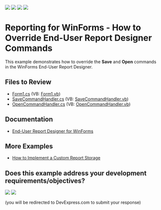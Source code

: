 <!-- default badges list -->
![](https://img.shields.io/endpoint?url=https://codecentral.devexpress.com/api/v1/VersionRange/128604989/24.2.1%2B)
[![](https://img.shields.io/badge/Open_in_DevExpress_Support_Center-FF7200?style=flat-square&logo=DevExpress&logoColor=white)](https://supportcenter.devexpress.com/ticket/details/E4354)
[![](https://img.shields.io/badge/📖_How_to_use_DevExpress_Examples-e9f6fc?style=flat-square)](https://docs.devexpress.com/GeneralInformation/403183)
[![](https://img.shields.io/badge/💬_Leave_Feedback-feecdd?style=flat-square)](#does-this-example-address-your-development-requirementsobjectives)
<!-- default badges end -->
# Reporting for WinForms - How to Override End-User Report Designer Commands

This example demonstrates how to override the **Save** and **Open** commands in the WinForms End-User Report Designer.

## Files to Review

* [Form1.cs](./CS/CustomSavingEUD/Form1.cs) (VB: [Form1.vb](./VB/CustomSavingEUD/Form1.vb))
* [SaveCommandHandler.cs](./CS/CustomSavingEUD/SaveCommandHandler.cs) (VB: [SaveCommandHandler.vb](./VB/CustomSavingEUD/SaveCommandHandler.vb))
* [OpenCommandHandler.cs](./CS/CustomSavingEUD/OpenCommandHandler.cs) (VB: [OpenCommandHandler.vb](./VB/CustomSavingEUD/OpenCommandHandler.vb))

## Documentation

* [End-User Report Designer for WinForms](https://docs.devexpress.com/XtraReports/10715/winforms-reporting/end-user-report-designer-for-winforms)

## More Examples

* [How to Implement a Custom Report Storage](https://github.com/DevExpress-Examples/reporting-winforms-custom-report-storage)
<!-- feedback -->
## Does this example address your development requirements/objectives?

[<img src="https://www.devexpress.com/support/examples/i/yes-button.svg"/>](https://www.devexpress.com/support/examples/survey.xml?utm_source=github&utm_campaign=reporting-winforms-designer-override-commands&~~~was_helpful=yes) [<img src="https://www.devexpress.com/support/examples/i/no-button.svg"/>](https://www.devexpress.com/support/examples/survey.xml?utm_source=github&utm_campaign=reporting-winforms-designer-override-commands&~~~was_helpful=no)

(you will be redirected to DevExpress.com to submit your response)
<!-- feedback end -->
